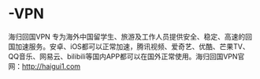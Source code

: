 # -VPN
海归回国VPN 专为海外中国留学生、旅游及工作人员提供安全、稳定、高速的回国加速服务。安卓、iOS都可以正常加速，腾讯视频、爱奇艺、优酷、芒果TV、QQ音乐、网易云、bilibili等国内APP都可以在国外正常使用。海归回国VPN官网：http://haigui1.com
